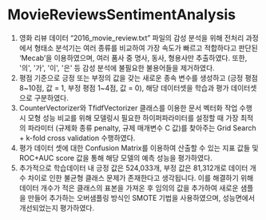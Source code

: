 # MovieReviewsSentimentAnalysis

1)	영화 리뷰 데이터 “2016_movie_review.txt” 파일의 감성 분석을 위해 전처리 과정에서 형태소 분석기는 여러 종류를 비교하여 가장 속도가 빠르고 적합하다고 판단된 ‘Mecab’을 이용하였으며, 여러 품사 중 명사, 동사, 형용사만 추출하였다. 또한, '의', '가', '이', '은' 등 감성 분석에 불필요한 불용어들을 제거하였다.
2)	평점 기준으로 긍정 또는 부정의 값을 갖는 새로운 종속 변수를 생성하고 (긍정 평점 8~10점, 값 = 1, 부정 평점 1~4점, 값 = 0), 해당 데이터셋을 학습과 평가 데이터셋으로 구분하였다.
3)	CounterVectorizer와 TfidfVectorizer 클래스를 이용한 문서 벡터화 작업 수행 시 모형 성능 비교를 위해 모델링시 필요한 하이퍼파라미터를 설정할 때 가장 최적의 파라미터 (규제화 종류 penalty, 규제 매개변수 C 값)를 찾아주는 Grid Search + k-fold cross validation 수행하였다.
4)	평가 데이터 셋에 대한 Confusion Matrix를 이용하여 산출할 수 있는 지표 값들 및 ROC+AUC score 값을 통해 해당 모델의 예측 성능을 평가하였다.
5)	추가적으로 학습데이터 내 긍정 값은 524,033개, 부정 값은 81,312개로 데이터 개수 차이로 인한 불균형 클래스 문제가 존재한다고 생각됩니다. 이를 해결하기 위해 데이터 개수가 적은 클래스의 표본을 가져온 후 임의의 값을 추가하여 새로운 샘플을 만들어 추가하는 오버샘플링 방식인 SMOTE 기법을 사용하였으며, 성능면에서 개선되었는지 평가하였다.
